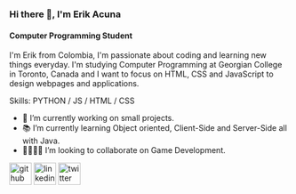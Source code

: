 ### Hi there 👋, I'm Erik Acuna
#### Computer Programming Student 
I'm Erik from Colombia, I'm passionate about coding and learning new things everyday. I'm studying Computer Programming at Georgian College in Toronto, Canada and I want to focus on HTML, CSS and JavaScript to design webpages and applications.

Skills: PYTHON / JS / HTML / CSS

- 📑 I’m currently working on small projects. 
- 📚 I’m currently learning Object oriented, Client-Side and Server-Side all with Java.  
- 🫱🏻‍🫲🏼 I’m looking to collaborate on Game Development. 


[<img src='https://cdn.jsdelivr.net/npm/simple-icons@3.0.1/icons/github.svg' alt='github' height='40'>](https://github.com/erikmr11)  [<img src='https://cdn.jsdelivr.net/npm/simple-icons@3.0.1/icons/linkedin.svg' alt='linkedin' height='40'>](https://www.linkedin.com/in/https://www.linkedin.com/in/erik-acuna-17a77b26a?lipi=urn%3Ali%3Apage%3Ad_flagship3_profile_view_base_contact_details%3BXR%2BuyL%2FbQ9SUPLNasdrgTw%3D%3D/)  [<img src='https://cdn.jsdelivr.net/npm/simple-icons@3.0.1/icons/twitter.svg' alt='twitter' height='40'>](https://twitter.com/@ErikMR11_)  

